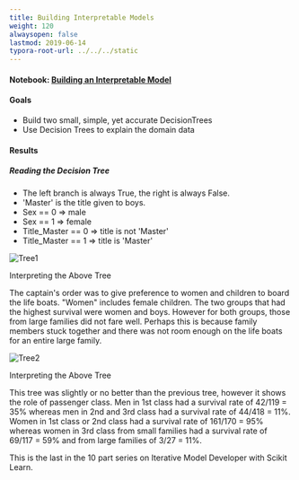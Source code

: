 ```yaml
---
title: Building Interpretable Models
weight: 120
alwaysopen: false
lastmod: 2019-06-14
typora-root-url: ../../../static
---
```

#### Notebook: <a href="http://nbviewer.jupyter.org/github/sdiehl28/tutorial-jupyter-notebooks/blob/master/projects/titanic/TitanicN10.ipynb" target="_blank">Building an Interpretable Model</a>
#### Goals  
- Build two small, simple, yet accurate DecisionTrees
- Use Decision Trees to explain the domain data

#### Results  

##### Reading the Decision Tree

- The left branch is always True, the right is always False.
- 'Master' is the title given to boys.
- Sex == 0 => male
- Sex == 1 => female
- Title_Master == 0 => title is not 'Master'
- 
  Title_Master == 1 => title is 'Master'   

 

![Tree1](/images/Tree1.png)

Interpreting the Above Tree

The captain's order was to give preference to women and children to board the life boats.  "Women" includes female children.  The two groups that had the highest survival were women and boys.  However for both groups, those from large families did not fare well.  Perhaps this is because family members stuck together and there was not room enough on the life boats for an entire large family.

![Tree2](/images/Tree2.png)

Interpreting the Above Tree

This tree was slightly or no better than the previous tree, however it shows the role of passenger class.  Men in 1st class had a survival rate of 42/119 = 35% whereas men in 2nd and 3rd class had a survival rate of 44/418 = 11%.  Women in 1st class or 2nd class had a survival rate of 161/170 = 95% whereas women in 3rd class from small families had a survival rate of 69/117 = 59% and from large families of 3/27 = 11%.

This is the last in the 10 part series on Iterative Model Developer with Scikit Learn.